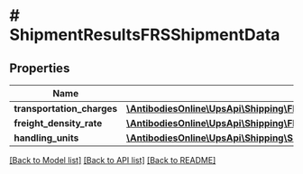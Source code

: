 # # ShipmentResultsFRSShipmentData

## Properties

Name | Type | Description | Notes
------------ | ------------- | ------------- | -------------
**transportation_charges** | [**\AntibodiesOnline\UpsApi\Shipping\FRSShipmentDataTransportationCharges**](FRSShipmentDataTransportationCharges.md) |  |
**freight_density_rate** | [**\AntibodiesOnline\UpsApi\Shipping\FRSShipmentDataFreightDensityRate**](FRSShipmentDataFreightDensityRate.md) |  | [optional]
**handling_units** | [**\AntibodiesOnline\UpsApi\Shipping\ShipmentResultsFRSShipmentDataHandlingUnits**](ShipmentResultsFRSShipmentDataHandlingUnits.md) |  | [optional]

[[Back to Model list]](../../README.md#models) [[Back to API list]](../../README.md#endpoints) [[Back to README]](../../README.md)
